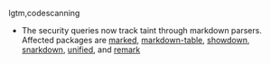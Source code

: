 lgtm,codescanning
* The security queries now track taint through markdown parsers.
  Affected packages are
    [marked](https://npmjs.com/package/marked),
    [markdown-table](https://npmjs.com/package/markdown-table),
    [showdown](https://npmjs.com/package/showdown),
    [snarkdown](https://npmjs.com/package/snarkdown),
    [unified](https://npmjs.com/package/unified), and
    [remark](https://npmjs.com/package/remark)
